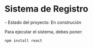 <h1> Sistema de Registro</h1>
- Estado del proyecto: En construción

Para ejecutar el sistema, debes poner:

```npm install react```
